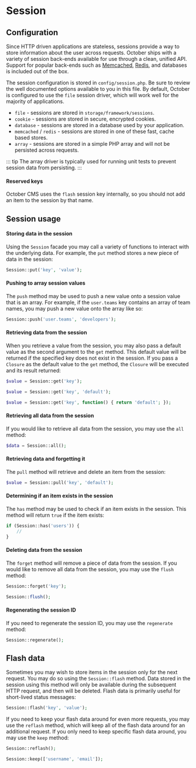 # Session

## Configuration

Since HTTP driven applications are stateless, sessions provide a way to store information about the user across requests. October ships with a variety of session back-ends available for use through a clean, unified API. Support for popular back-ends such as [Memcached](http://memcached.org), [Redis](https://redis.io), and databases is included out of the box.

The session configuration is stored in `config/session.php`. Be sure to review the well documented options available to you in this file. By default, October is configured to use the `file` session driver, which will work well for the majority of applications.

- `file` - sessions are stored in `storage/framework/sessions`.
- `cookie` - sessions are stored in secure, encrypted cookies.
- `database` - sessions are stored in a database used by your application.
- `memcached` / `redis` - sessions are stored in one of these fast, cache based stores.
- `array` - sessions are stored in a simple PHP array and will not be persisted across requests.

::: tip
The array driver is typically used for running unit tests to prevent session data from persisting.
:::

#### Reserved keys

October CMS uses the `flash` session key internally, so you should not add an item to the session by that name.

## Session usage

#### Storing data in the session

Using the `Session` facade you may call a variety of functions to interact with the underlying data. For example, the `put` method stores a new piece of data in the session:

```php
Session::put('key', 'value');
```

#### Pushing to array session values

The `push` method may be used to push a new value onto a session value that is an array. For example, if the `user.teams` key contains an array of team names, you may push a new value onto the array like so:

```php
Session::push('user.teams', 'developers');
```

#### Retrieving data from the session

When you retrieve a value from the session, you may also pass a default value as the second argument to the `get` method. This default value will be returned if the specified key does not exist in the session. If you pass a `Closure` as the default value to the `get` method, the `Closure` will be executed and its result returned:

```php
$value = Session::get('key');

$value = Session::get('key', 'default');

$value = Session::get('key', function() { return 'default'; });
```

#### Retrieving all data from the session

If you would like to retrieve all data from the session, you may use the `all` method:

```php
$data = Session::all();
```

#### Retrieving data and forgetting it

The `pull` method will retrieve and delete an item from the session:

```php
$value = Session::pull('key', 'default');
```

#### Determining if an item exists in the session

The `has` method may be used to check if an item exists in the session. This method will return `true` if the item exists:

```php
if (Session::has('users')) {
    //
}
```

#### Deleting data from the session

The `forget` method will remove a piece of data from the session. If you would like to remove all data from the session, you may use the `flush` method:

```php
Session::forget('key');

Session::flush();
```

#### Regenerating the session ID

If you need to regenerate the session ID, you may use the `regenerate` method:

```php
Session::regenerate();
```

## Flash data

Sometimes you may wish to store items in the session only for the next request. You may do so using the `Session::flash` method. Data stored in the session using this method will only be available during the subsequent HTTP request, and then will be deleted. Flash data is primarily useful for short-lived status messages:

```php
Session::flash('key', 'value');
```

If you need to keep your flash data around for even more requests, you may use the `reflash` method, which will keep all of the flash data around for an additional request. If you only need to keep specific flash data around, you may use the `keep` method:

```php
Session::reflash();

Session::keep(['username', 'email']);
```
